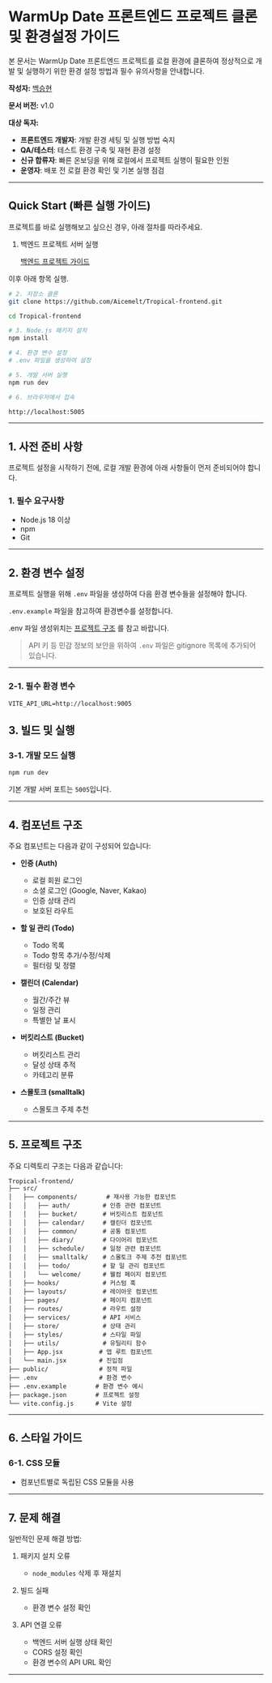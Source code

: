 # WarmUp Date 프론트엔드 프로젝트 클론 및 환경설정 가이드

본 문서는 WarmUp Date 프론트엔드 프로젝트를 로컬 환경에 클론하여 정상적으로 개발 및 실행하기 위한 환경 설정 방법과 필수 유의사항을 안내합니다.

**작성자:** [백승현](https://github.com/sirosho)

**문서 버전:** v1.0

**대상 독자:**
- **프론트엔드 개발자**: 개발 환경 세팅 및 실행 방법 숙지
- **QA/테스터**: 테스트 환경 구축 및 재현 환경 설정
- **신규 합류자**: 빠른 온보딩을 위해 로컬에서 프로젝트 실행이 필요한 인원
- **운영자**: 배포 전 로컬 환경 확인 및 기본 실행 점검

---

## **Quick Start (빠른 실행 가이드)**

프로젝트를 바로 실행해보고 싶으신 경우, 아래 절차를 따라주세요.

1. 백엔드 프로젝트 서버 실행

    [백엔드 프로젝트 가이드](https://github.com/Aicemelt/Tropical-docs/blob/main/04_Guides/Backend_project_Guide.md)




이후 아래 항목 실행.

```bash
# 2. 저장소 클론
git clone https://github.com/Aicemelt/Tropical-frontend.git

cd Tropical-frontend

# 3. Node.js 패키지 설치
npm install

# 4. 환경 변수 설정
# .env 파일을 생성하여 설정

# 5. 개발 서버 실행
npm run dev

# 6. 브라우저에서 접속

http://localhost:5005
```

---

## **1. 사전 준비 사항**

프로젝트 설정을 시작하기 전에, 로컬 개발 환경에 아래 사항들이 먼저 준비되어야 합니다.

### **1. 필수 요구사항**

- Node.js 18 이상
- npm
- Git


---

## **2. 환경 변수 설정**

프로젝트 실행을 위해 `.env` 파일을 생성하여 다음 환경 변수들을 설정해야 합니다.

`.env.example` 파일을 참고하여 환경변수를 설정합니다.

.env 파일 생성위치는 [프로젝트 구조](#5-프로젝트-구조) 를 참고 바랍니다.

> API 키 등 민감 정보의 보안을 위하여 `.env` 파일은 gitignore 목록에 추가되어 있습니다.

---

### **2-1. 필수 환경 변수**

```env
VITE_API_URL=http://localhost:9005
```

## **3. 빌드 및 실행**

### **3-1. 개발 모드 실행**

```bash
npm run dev
```


기본 개발 서버 포트는 `5005`입니다.

---

## **4. 컴포넌트 구조**

주요 컴포넌트는 다음과 같이 구성되어 있습니다:

- **인증 (Auth)**
  - 로컬 회원 로그인
  - 소셜 로그인 (Google, Naver, Kakao)
  - 인증 상태 관리
  - 보호된 라우트

- **할 일 관리 (Todo)**
  - Todo 목록
  - Todo 항목 추가/수정/삭제
  - 필터링 및 정렬

- **캘린더 (Calendar)**
  - 월간/주간 뷰
  - 일정 관리
  - 특별한 날 표시

- **버킷리스트 (Bucket)**
  - 버킷리스트 관리
  - 달성 상태 추적
  - 카테고리 분류

- **스몰토크 (smalltalk)**
  - 스몰토크 주제 추천

---

## **5. 프로젝트 구조**

주요 디렉토리 구조는 다음과 같습니다:

```
Tropical-frontend/
├── src/
│   ├── components/        # 재사용 가능한 컴포넌트
│   │   ├── auth/         # 인증 관련 컴포넌트
│   │   ├── bucket/       # 버킷리스트 컴포넌트
│   │   ├── calendar/     # 캘린더 컴포넌트
│   │   ├── common/       # 공통 컴포넌트
│   │   ├── diary/        # 다이어리 컴포넌트
│   │   ├── schedule/     # 일정 관련 컴포넌트
│   │   ├── smalltalk/    # 스몰토크 주제 추천 컴포넌트
│   │   ├── todo/         # 할 일 관리 컴포넌트
│   │   └── welcome/      # 웰컴 페이지 컴포넌트
│   ├── hooks/            # 커스텀 훅
│   ├── layouts/          # 레이아웃 컴포넌트
│   ├── pages/            # 페이지 컴포넌트
│   ├── routes/           # 라우트 설정
│   ├── services/         # API 서비스
│   ├── store/            # 상태 관리
│   ├── styles/           # 스타일 파일
│   ├── utils/            # 유틸리티 함수
│   ├── App.jsx          # 앱 루트 컴포넌트
│   └── main.jsx         # 진입점
├── public/              # 정적 파일
├── .env                 # 환경 변수
├── .env.example        # 환경 변수 예시
├── package.json        # 프로젝트 설정
└── vite.config.js      # Vite 설정
```

---

## **6. 스타일 가이드**

### **6-1. CSS 모듈**

- 컴포넌트별로 독립된 CSS 모듈을 사용

---

## **7. 문제 해결**

일반적인 문제 해결 방법:

1. 패키지 설치 오류
   - `node_modules` 삭제 후 재설치

2. 빌드 실패
   - 환경 변수 설정 확인

3. API 연결 오류
   - 백엔드 서버 실행 상태 확인
   - CORS 설정 확인
   - 환경 변수의 API URL 확인

---
